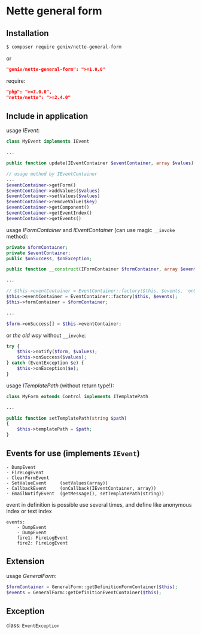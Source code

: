 Nette general form
==================

Installation
------------
```sh
$ composer require geniv/nette-general-form
```
or
```json
"geniv/nette-general-form": ">=1.0.0"
```

require:
```json
"php": ">=7.0.0",
"nette/nette": ">=2.4.0"
```

Include in application
----------------------
usage _IEvent_:
```php
class MyEvent implements IEvent

...

public function update(IEventContainer $eventContainer, array $values)

// usage method by IEventContainer
...
$eventContainer->getForm()
$eventContainer->addValues($values)
$eventContainer->setValues($values)
$eventContainer->removeValue($key)
$eventContainer->getComponent()
$eventContainer->getEventIndex()
$eventContainer->getEvents()
```

usage _IFormContainer_ and _IEventContainer_ (can use magic `__invoke` method):
```php
private $formContainer;
private $eventContainer;
public $onSuccess, $onException;

public function __construct(IFormContainer $formContainer, array $events)

...

// $this->eventContainer = EventContainer::factory($this, $events, 'onSuccess', 'onException');
$this->eventContainer = EventContainer::factory($this, $events);
$this->formContainer = $formContainer;

...

$form->onSuccess[] = $this->eventContainer;
```
or _the old way_ without `__invoke`:
```php
try {
    $this->notify($form, $values);
    $this->onSuccess($values);
} catch (EventException $e) {
    $this->onException($e);
}
```

usage _ITemplatePath_ (without return type!):
```php
class MyForm extends Control implements ITemplatePath

...

public function setTemplatePath(string $path)
{
    $this->templatePath = $path;
}
```

Events for use (implements `IEvent`)
---------------
```neon
- DumpEvent
- FireLogEvent
- ClearFormEvent
- SetValueEvent     (setValues(array))
- CallbackEvent     (onCallback(IEventContainer, array))
- EmailNotifyEvent  (getMessage(), setTemplatePath(string))
```

event in definition is possible use several times, and define like anonymous index or text index
```neon
events:
    - DumpEvent
    - DumpEvent
    fire1: FireLogEvent
    fire2: FireLogEvent
```

Extension
---------
usage _GeneralForm_:
```php
$formContainer = GeneralForm::getDefinitionFormContainer($this);
$events = GeneralForm::getDefinitionEventContainer($this);
```

Exception
---------
class: `EventException`
